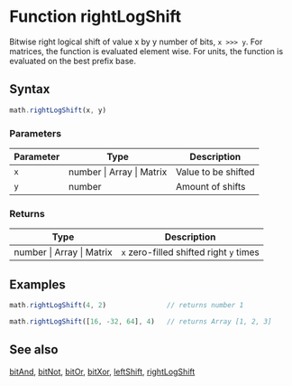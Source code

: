 <!-- Note: This file is automatically generated from source code comments. Changes made in this file will be overridden. -->

# Function rightLogShift

Bitwise right logical shift of value x by y number of bits, `x >>> y`.
For matrices, the function is evaluated element wise.
For units, the function is evaluated on the best prefix base.


## Syntax

```js
math.rightLogShift(x, y)
```

### Parameters

Parameter | Type | Description
--------- | ---- | -----------
`x` | number &#124; Array &#124; Matrix | Value to be shifted
`y` | number | Amount of shifts

### Returns

Type | Description
---- | -----------
number &#124; Array &#124; Matrix | `x` zero-filled shifted right `y` times


## Examples

```js
math.rightLogShift(4, 2)               // returns number 1

math.rightLogShift([16, -32, 64], 4)   // returns Array [1, 2, 3]
```


## See also

[bitAnd](bitAnd.md),
[bitNot](bitNot.md),
[bitOr](bitOr.md),
[bitXor](bitXor.md),
[leftShift](leftShift.md),
[rightLogShift](rightLogShift.md)
